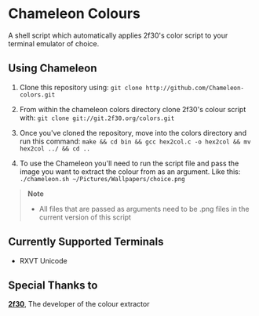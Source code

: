 Chameleon Colours
=
A shell script which automatically applies 2f30's color script to your terminal emulator of choice.

Using Chameleon
-

1. Clone this repository using:
`git clone http://github.com/Chameleon-colors.git`

2. From within the chameleon colors directory clone 2f30's colour script with:
`git clone git://git.2f30.org/colors.git`

2. Once you've cloned the repository, move into the colors directory and run this command:
`make && cd bin && gcc hex2col.c -o hex2col && mv hex2col ../ && cd ..`

3. To use the Chameleon you'll need to run the script file and pass the image you want to extract the colour from as an argument. Like this:
`./chameleon.sh ~/Pictures/Wallpapers/choice.png`
> **Note**
> * All files that are passed as arguments need to be .png files in the current version of this script

Currently Supported Terminals
-
* RXVT Unicode

#####

Special Thanks to
-
[**2f30**](git.2f30.org/), The developer of the colour extractor
